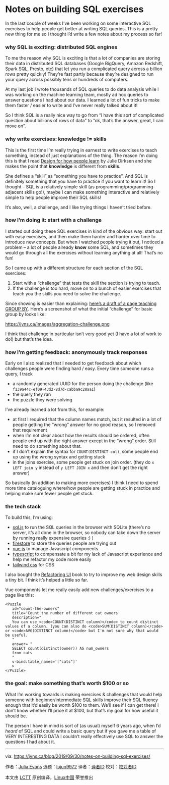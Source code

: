 [#]: collector: (lujun9972)
[#]: translator: ( )
[#]: reviewer: ( )
[#]: publisher: ( )
[#]: url: ( )
[#]: subject: (Notes on building SQL exercises)
[#]: via: (https://jvns.ca/blog/2019/09/30/notes-on-building-sql-exercises/)
[#]: author: (Julia Evans https://jvns.ca/)

Notes on building SQL exercises
======

In the last couple of weeks I’ve been working on some interactive SQL exercises to help people get better at writing SQL queries. This is a pretty new thing for me so I thought I’d write a few notes about my process so far!

### why SQL is exciting: distributed SQL engines

To me the reason why SQL is exciting is that a lot of companies are storing their data in distributed SQL databases (Google BigQuery, Amazon Redshift, Spark SQL, Presto, etc) that let you run a complicated query across a billion rows pretty quickly! They’re fast partly because they’re designed to run your query across possibly tens or hundreds of computers.

At my last job I wrote thousands of SQL queries to do data analysis while I was working on the machine learning team, mostly ad hoc queries to answer questions I had about our data. I learned a lot of fun tricks to make them faster / easier to write and I’ve never really talked about it!

So I think SQL is a really nice way to go from “I have this sort of complicated question about billions of rows of data” to “ok, that’s the answer, great, I can move on”.

### why write exercises: knowledge != skills

This is the first time I’m really trying in earnest to write exercises to teach something, instead of just explanations of the thing. The reason I’m doing this is that I read [Design for how people learn][1] by Julie Dirksen and she makes the point that **knowledge** is different from **skills**.

She defines a “skill” as “something you have to practice”. And SQL is definitely something that you have to practice if you want to learn it! So I thought – SQL is a relatively simple skill (as programming/programming-adjacent skills go!), maybe I can make something interactive and relatively simple to help people improve their SQL skills!

It’s also, well, a challenge, and I like trying things I haven’t tried before.

### how I’m doing it: start with a challenge

I started out doing these SQL exercises in kind of the obvious way: start out with easy exercises, and then make them harder and harder over time to introduce new concepts. But when I watched people trying it out, I noticed a problem – a lot of people already **know** some SQL, and sometimes they would go through all the exercises without learning anything at all! That’s no fun!

So I came up with a different structure for each section of the SQL exercises:

  1. Start with a “challenge” that tests the skill the section is trying to teach.
  2. If the challenge is too hard, move on to a bunch of easier exercises that teach you the skills you need to solve the challenge.



Since showing is easier than explaining: [here’s a draft of a page teaching GROUP BY][2]. Here’s a screenshot of what the initial “challenge” for basic group by looks like:

<https://jvns.ca/images/aggregation-challenge.png>

I think that challenge in particular isn’t very good yet (I have a lot of work to do!) but that’s the idea.

### how I’m getting feedback: anonymously track responses

Early on I also realized that I needed to get feedback about which challenges people were finding hard / easy. Every time someone runs a query, I track

  * a randomly generated UUID for the person doing the challenge (like `f139a44c-ef09-43d2-8d7d-cabba9c28aa1`)
  * the query they ran
  * the puzzle they were solving



I’ve already learned a lot from this, for example:

  * at first I required that the column names match, but it resulted in a lot of people getting the “wrong” answer for no good reason, so I removed that requirement
  * when I’m not clear about how the results should be ordered, often people end up with the right answer except in the “wrong” order. Still need to do something about that.
  * if I don’t explain the syntax for `COUNT(DISTINCT col)`, some people end up using the wrong syntax and getting stuck
  * in the joins exercise, some people get stuck on join order. (they do `x LEFT join y` instead of `y LEFT JOIN x` and then don’t get the right answer)



So basically (in addition to making more exercises) I think I need to spend more time cataloguing where/how people are getting stuck in practice and helping make sure fewer people get stuck.

### the tech stack

To build this, I’m using:

  * [sql.js][3] to run the SQL queries in the browser with SQLite (there’s no server, it’s all done in the browser, so nobody can take down the server by running really expensive queries :) )
  * [firestore][4] to store the queries people are trying out
  * [vue.js][5] to manage Javascript components
  * [typescript][6] to compensate a bit for my lack of Javascript experience and help me refactor my code more easily
  * [tailwind css][7] for CSS



I also bought the [Refactoring UI][8] book to try to improve my web design skills a tiny bit. I think it’s helped a little so far.

Vue components let me really easily add new challenges/exercises to a page like this:

```
<Puzzle
   id="count-the-owners"
   title='Count the number of different cat owners'
   description="
   You can use <code>COUNT(DISTINCT column)</code> to count distinct values of a column. (you can also do <code>SUM(DISTINCT column)</code> or <code>AVG(DISTINCT column)</code> but I'm not sure why that would be useful.
   "
   answer= "
   SELECT count(distinct(owner)) AS num_owners
   from cats
   "
   v-bind:table_names='["cats"]'
   >
</Puzzle>
```

### the goal: make something that’s worth $100 or so

What I’m working towards is making exercises &amp; challenges that would help someone with beginner/intermediate SQL skills improve their SQL fluency enough that it’d easily be worth $100 to them. We’ll see if I can get there! I don’t know whether I’ll price it at $100, but that’s my goal for how useful it should be.

The person I have in mind is sort of (as usual) myself 6 years ago, when I’d _heard_ of SQL and could write a basic query but if you gave me a table of VERY INTERESTING DATA I couldn’t really effectively use SQL to answer the questions I had about it.

--------------------------------------------------------------------------------

via: https://jvns.ca/blog/2019/09/30/notes-on-building-sql-exercises/

作者：[Julia Evans][a]
选题：[lujun9972][b]
译者：[译者ID](https://github.com/译者ID)
校对：[校对者ID](https://github.com/校对者ID)

本文由 [LCTT](https://github.com/LCTT/TranslateProject) 原创编译，[Linux中国](https://linux.cn/) 荣誉推出

[a]: https://jvns.ca/
[b]: https://github.com/lujun9972
[1]: https://www.amazon.com/Design-People-Learn-Voices-Matter/dp/0321768434
[2]: https://joins-238123.netlify.com/aggregations/
[3]: https://github.com/kripken/sql.js
[4]: https://firebase.google.com/docs/firestore
[5]: https://vuejs.org
[6]: https://www.typescriptlang.org/
[7]: https://tailwindcss.com/
[8]: https://refactoringui.com/
